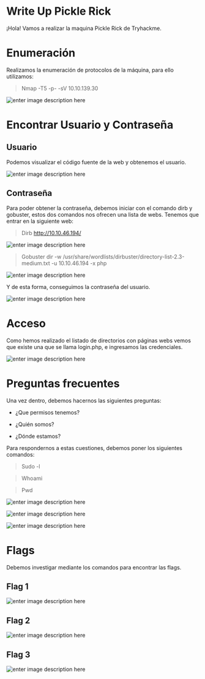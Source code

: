 # Write Up Pickle Rick

¡Hola! Vamos a realizar la maquina Pickle Rick de Tryhackme.

# Enumeración

Realizamos la enumeración de protocolos de la máquina, para ello utilizamos:

> Nmap -T5 -p- -sV 10.10.139.30

![enter image description here](https://github.com/AbelPosadoReyes/WriteUps/blob/main/PickeRick/img/Imagen1.PNG?raw=true)

# Encontrar Usuario y Contraseña

## Usuario

Podemos visualizar el código fuente de la web y obtenemos el usuario.

![`enter image description here`](https://github.com/AbelPosadoReyes/WriteUps/blob/main/PickeRick/img/Imagen2.PNG?raw=true)

## Contraseña

Para poder obtener la contraseña, debemos iniciar con el comando dirb y gobuster, estos dos comandos nos ofrecen una lista de webs. Tenemos que entrar en la siguiente web:

> Dirb http://10.10.46.194/

![`enter image description here`](https://github.com/AbelPosadoReyes/WriteUps/blob/main/PickeRick/img/Imagen3.PNG?raw=true)

> Gobuster dir -w /usr/share/wordlists/dirbuster/directory-list-2.3-medium.txt -u 10.10.46.194 -x php

![`enter image description here`](https://github.com/AbelPosadoReyes/WriteUps/blob/main/PickeRick/img/Imagen4.PNG?raw=true)

Y de esta forma, conseguimos la contraseña del usuario.

![`enter image description here`](https://github.com/AbelPosadoReyes/WriteUps/blob/main/PickeRick/img/Imagen5.PNG?raw=true)

# Acceso

Como hemos realizado el listado de directorios con páginas webs vemos que existe una que se llama login.php, e ingresamos las credenciales.

![`enter image description here`](https://github.com/AbelPosadoReyes/WriteUps/blob/main/PickeRick/img/Imagen6.PNG?raw=true)

# Preguntas frecuentes

Una vez dentro, debemos hacernos las siguientes preguntas:

- ¿Que permisos tenemos?

- ¿Quién somos?

- ¿Dónde estamos?

Para respondernos a estas cuestiones, debemos poner los siguientes comandos:

> Sudo -l

> Whoami

> Pwd

![`enter image description here`](https://github.com/AbelPosadoReyes/WriteUps/blob/main/PickeRick/img/Imagen7.PNG?raw=true)

![`enter image description here`](https://github.com/AbelPosadoReyes/WriteUps/blob/main/PickeRick/img/Imagen8.PNG?raw=true)

![`enter image description here`](https://github.com/AbelPosadoReyes/WriteUps/blob/main/PickeRick/img/Imagen9.PNG?raw=true)

# Flags

Debemos investigar mediante los comandos para encontrar las flags.

## Flag 1

![`enter image description here`](https://github.com/AbelPosadoReyes/WriteUps/blob/main/PickeRick/img/flag1.PNG?raw=true)

## Flag 2

![`enter image description here`](https://github.com/AbelPosadoReyes/WriteUps/blob/main/PickeRick/img/flag2.PNG?raw=true)

## Flag 3

![`enter image description here`](https://github.com/AbelPosadoReyes/WriteUps/blob/main/PickeRick/img/flag3.PNG?raw=true)